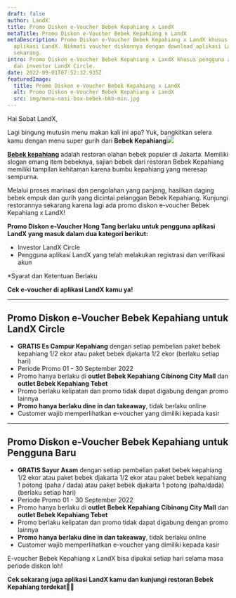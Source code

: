 ```yaml
---
draft: false
author: LandX
title: Promo Diskon e-Voucher Bebek Kepahiang x LandX
metaTitle: Promo Diskon e-Voucher Bebek Kepahiang x LandX
metaDescription: Promo Diskon e-Voucher Bebek Kepahiang x LandX khusus pengguna
  aplikasi LandX. Nikmati voucher diskonnya dengan download aplikasi LandX
  sekarang.
intro: Promo Diskon e-Voucher Bebek Kepahiang x LandX khusus pengguna aplikasi
  dan investor LandX Circle.
date: 2022-09-01T07:52:32.935Z
featuredImage:
  title: Promo Diskon e-Voucher Bebek Kepahiang x LandX
  alt: Promo Diskon e-Voucher Bebek Kepahiang x LandX
  src: img/menu-nasi-box-bebek-bkb-min.jpg
---
```

Hai Sobat LandX,

Lagi bingung mutusin menu makan kali ini apa? Yuk, bangkitkan selera kamu dengan menu super gurih dari **Bebek Kepahiang**![](https://landx.id/blog/bebek-kepahiang-cibinong-mall-city-raih-pendanaan-crowdfunding-landx/)

**[Bebek kepahiang](https://landx.id/blog/bebek-kepahiang-cibinong-mall-city-raih-pendanaan-crowdfunding-landx/)** adalah restoran olahan bebek populer di Jakarta. Memiliki slogan emang item bebeknya, sajian bebek dari restoran Bebek Kepahiang memiliki tampilan kehitaman karena bumbu kepahiang yang meresap sempurna. 

Melalui proses marinasi dan pengolahan yang panjang, hasilkan daging bebek empuk dan gurih yang dicintai pelanggan Bebek Kepahiang. Kunjungi restorannya sekarang karena lagi ada promo diskon e-voucher Bebek Kepahiang x LandX!

**Promo Diskon e-Voucher Hong Tang berlaku untuk pengguna aplikasi LandX yang masuk dalam dua kategori berikut:**

* Investor LandX Circle
* Pengguna aplikasi LandX yang telah melakukan registrasi dan verifikasi akun

\*Syarat dan Ketentuan Berlaku

**Cek e-voucher di aplikasi LandX kamu ya!**

- - -

## Promo Diskon e-Vou**cher Bebek Kepahiang untuk LandX Circle**

* **GRATIS Es Campur Kepahiang** dengan setiap pembelian paket bebek kepahiang 1/2 ekor atau paket bebek djakarta 1/2 ekor (berlaku setiap hari) 
* Periode Promo 01 - 30 September 2022 
* Promo hanya berlaku di **outlet Bebek Kepahiang Cibinong City Mall** dan **outlet Bebek Kepahiang Tebet**
* Promo berlaku kelipatan dan promo tidak dapat digabung dengan promo lainnya 
* **Promo hanya berlaku dine in dan takeaway**, tidak berlaku online 
* Customer wajib memperlihatkan e-voucher yang dimiliki kepada kasir 

- - -

## Promo Diskon e-Voucher Bebek Kepahiang untuk Pengguna Baru

* **GRATIS Sayur Asam** dengan setiap pembelian paket bebek kepahiang 1/2 ekor atau paket bebek djakarta 1/2 ekor atau paket bebek kepahiang 1 potong (paha / dada) atau paket bebek djakarta 1 potong (paha/dada) (berlaku setiap hari) 
* Periode Promo 01 - 30 September 2022 
* Promo hanya berlaku di **outlet** **Bebek Kepahiang Cibinong City Mall** dan **outlet Bebek Kepahiang Tebet**
* Promo berlaku kelipatan dan promo tidak dapat digabung dengan promo lainnya 
* **Promo hanya berlaku dine in dan takeaway**, tidak berlaku online 
* Customer wajib memperlihatkan e-voucher yang dimiliki kepada kasir 

E-voucher Bebek Kepahiang x LandX bisa dipakai setiap hari selama masa periode diskon loh!

**Cek sekarang juga aplikasi LandX kamu dan kunjungi restoran Bebek Kepahiang terdekat🛒🛒**